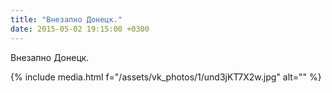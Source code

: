 ```yaml
---
title: "Внезапно Донецк."
date: 2015-05-02 19:15:00 +0300
---
```


Внезапно Донецк.

{% include media.html f="/assets/vk_photos/1/und3jKT7X2w.jpg" alt="" %}
